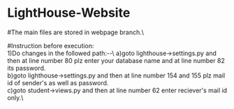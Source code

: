 # LightHouse-Website

#The main files are stored in webpage branch.\

#Instruction before execution: \
1)Do changes in the followed path:--\ 
  a)goto lighthouse->settings.py and then at line number 80 plz enter your database name and at line number 82 its password.\
  b)goto lighthouse->settings.py and then at line number 154 and 155 plz mail id of sender's as well as password.\
  c)goto student->views.py and then at line number 62 enter reciever's mail id only.\
